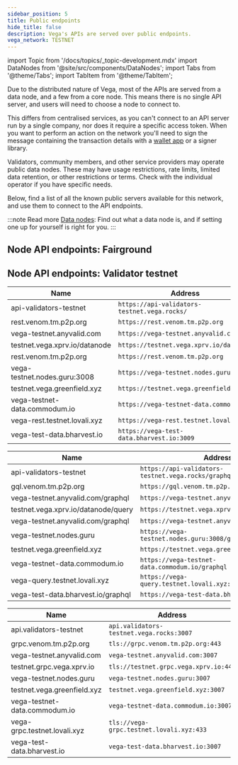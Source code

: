 ```yaml
---
sidebar_position: 5
title: Public endpoints
hide_title: false
description: Vega's APIs are served over public endpoints.
vega_network: TESTNET
---
```


import Topic from '/docs/topics/_topic-development.mdx'
import DataNodes from '@site/src/components/DataNodes';
import Tabs from '@theme/Tabs';
import TabItem from '@theme/TabItem';

Due to the distributed nature of Vega, most of the APIs are served from a data node, and a few from a core node. This means there is no single API server, and users will need to choose a node to connect to.

This differs from centralised services, as you can't connect to an API server run by a single company, nor does it require a specific access token. When you want to perform an action on the network you'll need to sign the message containing the transaction details with a [wallet app](../tools/vega-wallet/index.md) or a signer library.

Validators, community members, and other service providers may operate public data nodes. These may have usage restrictions, rate limits, limited data retention, or other restrictions or terms. Check with the individual operator if you have specific needs.

Below, find a list of all the known public servers available for this network, and use them to connect to the API endpoints.

:::note Read more
[Data nodes](../concepts/vega-chain/data-nodes.md): Find out what a data node is, and if setting one up for yourself is right for you.
:::

## Node API endpoints: Fairground
<DataNodes frontMatter={frontMatter} />

## Node API endpoints: Validator testnet

<Tabs groupId="servers">
<TabItem value="REST" label="REST">

| Name        | Address     |
| ----------- | ----------- |
| api-validators-testnet | `https://api-validators-testnet.vega.rocks/` |
| rest.venom.tm.p2p.org | `https://rest.venom.tm.p2p.org` |
| vega-testnet.anyvalid.com | `https://vega-testnet.anyvalid.com` |
| testnet.vega.xprv.io/datanode | `https://testnet.vega.xprv.io/datanode` |
| rest.venom.tm.p2p.org | `https://rest.venom.tm.p2p.org` |
| vega-testnet.nodes.guru:3008 | `https://vega-testnet.nodes.guru:3008` |
| testnet.vega.greenfield.xyz | `https://testnet.vega.greenfield.xyz` |
| vega-testnet-data.commodum.io | `https://vega-testnet-data.commodum.io` |
| vega-rest.testnet.lovali.xyz | `https://vega-rest.testnet.lovali.xyz` |
| vega-test-data.bharvest.io | `https://vega-test-data.bharvest.io:3009` |

</TabItem>

<TabItem value="GraphQL" label="GraphQL">

| Name        | Address     |
| ----------- | ----------- |
| api-validators-testnet | `https://api-validators-testnet.vega.rocks/graphql/`|
| gql.venom.tm.p2p.org | `https://gql.venom.tm.p2p.org/graphql`|
| vega-testnet.anyvalid.com/graphql | `https://vega-testnet.anyvalid.com/graphql`|
| testnet.vega.xprv.io/datanode/query | `https://testnet.vega.xprv.io/datanode/query`|
| vega-testnet.anyvalid.com/graphql | `https://vega-testnet.anyvalid.com/graphql`|
| vega-testnet.nodes.guru | `https://vega-testnet.nodes.guru:3008/graphql`|
| testnet.vega.greenfield.xyz | `https://testnet.vega.greenfield.xyz/graphql`|
| vega-testnet-data.commodum.io | `https://vega-testnet-data.commodum.io/graphql`|
| vega-query.testnet.lovali.xyz | `https://vega-query.testnet.lovali.xyz:433/query`|
| vega-test-data.bharvest.io/graphql | `https://vega-test-data.bharvest.io/graphql`|

</TabItem>

<TabItem value="gRPC" label="gRPC">

| Name        | Address     |
| ----------- | ----------- |
| api.validators-testnet      | `api.validators-testnet.vega.rocks:3007`|
| grpc.venom.tm.p2p.org | `tls://grpc.venom.tm.p2p.org:443` |
| vega-testnet.anyvalid.com | `vega-testnet.anyvalid.com:3007`|
| testnet.grpc.vega.xprv.io | `tls://testnet.grpc.vega.xprv.io:443`|
| vega-testnet.nodes.guru | `vega-testnet.nodes.guru:3007`|
| testnet.vega.greenfield.xyz | `testnet.vega.greenfield.xyz:3007`|
| vega-testnet-data.commodum.io | `vega-testnet-data.commodum.io:3007`|
| vega-grpc.testnet.lovali.xyz | `tls://vega-grpc.testnet.lovali.xyz:433`|
| vega-test-data.bharvest.io | `vega-test-data.bharvest.io:3007`|

</TabItem>
</Tabs>